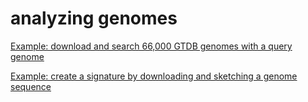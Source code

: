 # analyzing genomes



[Example: download and search 66,000 GTDB genomes with a query genome](13-download-and-search-66000-GTDB-genomes-with-a-query-genome.md)



[Example: create a signature by downloading and sketching a genome sequence](11-create-a-signature-by-downloading-and-sketching-a-genome-sequence.md)

